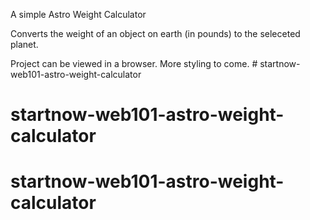 A simple Astro Weight Calculator

Converts the weight of an object on earth (in pounds) to the seleceted planet.

Project can be viewed in a browser. More styling to come. # startnow-web101-astro-weight-calculator
# startnow-web101-astro-weight-calculator
# startnow-web101-astro-weight-calculator
